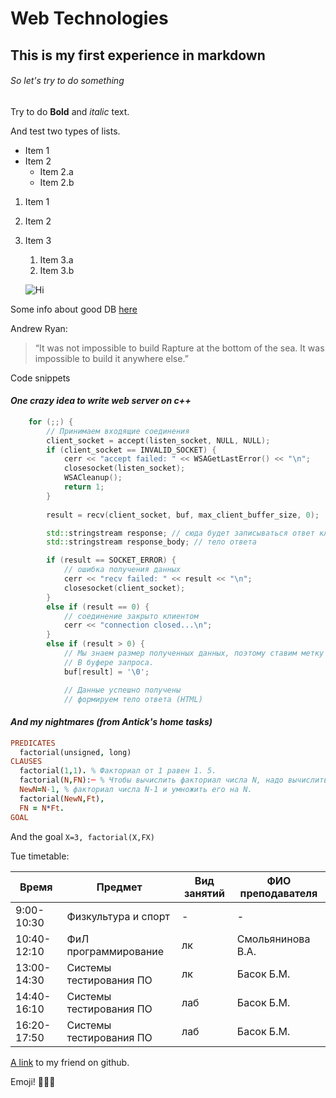 # Web Technologies #
## This is my first experience in markdown ##
###### So let's try to do something ######

Try to do **Bold** and *italic* text.

And test two types of lists.
* Item 1
* Item 2
  * Item 2.a
  * Item 2.b
  
1. Item 1
1. Item 2
1. Item 3
   1. Item 3.a
   1. Item 3.b


   ![Hi](https://vignette.wikia.nocookie.net/life-is-strange/images/1/1a/Fc%2C550x550%2Cwhite.jpg/revision/latest?cb=20170413133044&path-prefix=ru)

Some info about good DB 
[here](https://habrahabr.ru/post/254773/)

Andrew Ryan:

> “It was not impossible to build Rapture at the bottom of the sea. 
> It was impossible to build it anywhere else.” 

Code snippets
#### *One crazy idea to write web server on c++* ####
```c++
	for (;;) {
		// Принимаем входящие соединения
		client_socket = accept(listen_socket, NULL, NULL);
		if (client_socket == INVALID_SOCKET) {
			cerr << "accept failed: " << WSAGetLastError() << "\n";
			closesocket(listen_socket);
			WSACleanup();
			return 1;
		}
		
		result = recv(client_socket, buf, max_client_buffer_size, 0);

		std::stringstream response; // сюда будет записываться ответ клиенту
		std::stringstream response_body; // тело ответа

		if (result == SOCKET_ERROR) {
			// ошибка получения данных
			cerr << "recv failed: " << result << "\n";
			closesocket(client_socket);
		}
		else if (result == 0) {
			// соединение закрыто клиентом
			cerr << "connection closed...\n";
		}
		else if (result > 0) {
			// Мы знаем размер полученных данных, поэтому ставим метку конца строки
			// В буфере запроса.
			buf[result] = '\0';

			// Данные успешно получены
			// формируем тело ответа (HTML)
```
#### *And my nightmares (from Antick's home tasks)* ####
```prolog
PREDICATES
  factorial(unsigned, long)
CLAUSES
  factorial(1,1). % Факториал от 1 равен 1. 5.
  factorial(N,FN):─ % Чтобы вычислить факториал числа N, надо вычислить   
  NewN=N-1, % факториал числа N-1 и умножить его на N. 
  factorial(NewN,Ft), 
  FN = N*Ft. 
GOAL   
``` 
And the goal
`X=3, factorial(X,FX) `

Tue timetable:


Время|Предмет|Вид занятий|ФИО преподавателя 
-----|-------|-----------|-----------------
9:00-10:30|Физкультура и спорт| - | - 
10:40-12:10|ФиЛ программирование|лк|Смольянинова В.А.
13:00-14:30|Системы тестирования ПО|лк|Басок Б.М.
14:40-16:10|Системы тестирования ПО|лаб|Басок Б.М.
16:20-17:50|Системы тестирования ПО|лаб|Басок Б.М.

[A link](https://github.com/zobninatn) to my friend on github.

Emoji!
:pig2::dash::dash:
